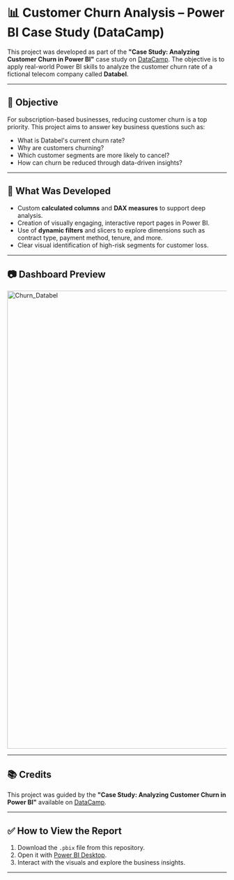 # 📊 Customer Churn Analysis – Power BI Case Study (DataCamp)

This project was developed as part of the **"Case Study: Analyzing Customer Churn in Power BI"** case study on [DataCamp](https://www.datacamp.com/). The objective is to apply real-world Power BI skills to analyze the customer churn rate of a fictional telecom company called **Databel**.

---

## 📌 Objective

For subscription-based businesses, reducing customer churn is a top priority. This project aims to answer key business questions such as:

- What is Databel's current churn rate?
- Why are customers churning?
- Which customer segments are more likely to cancel?
- How can churn be reduced through data-driven insights?

---

## 🧠 What Was Developed

- Custom **calculated columns** and **DAX measures** to support deep analysis.
- Creation of visually engaging, interactive report pages in Power BI.
- Use of **dynamic filters** and slicers to explore dimensions such as contract type, payment method, tenure, and more.
- Clear visual identification of high-risk segments for customer loss.
  
---

## 📷 Dashboard Preview

<img width="1679" height="1049" alt="Churn_Databel" src="https://github.com/user-attachments/assets/5e26c1b5-e137-49c7-b58d-b10704a310f3" />


---

## 📚 Credits

This project was guided by the **"Case Study: Analyzing Customer Churn in Power BI"** available on [DataCamp](https://www.datacamp.com/).

---

## ✅ How to View the Report

1. Download the `.pbix` file from this repository.
2. Open it with [Power BI Desktop](https://powerbi.microsoft.com/desktop/).
3. Interact with the visuals and explore the business insights.

---

